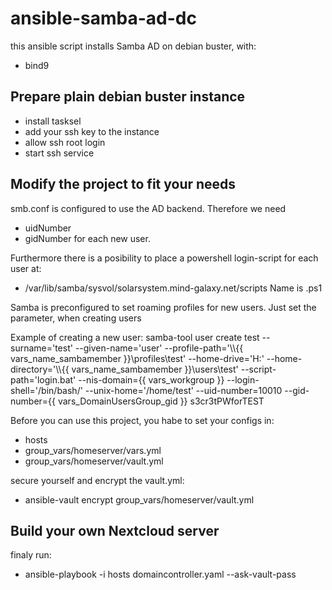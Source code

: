 # ansible-samba-ad-dc


this ansible script installs Samba AD on debian buster, with:
  - bind9

Prepare plain debian buster instance
------------

  - install tasksel
  - add your ssh key to the instance
  - allow ssh root login
  - start ssh service

Modify the project to fit your needs
------------

smb.conf is configured to use the AD backend.
Therefore we need 
  - uidNumber
  - gidNumber
for each new user.

Furthermore there is a posibility to place a powershell login-script for each user at:
  - /var/lib/samba/sysvol/solarsystem.mind-galaxy.net/scripts
Name is <username>.ps1

Samba is preconfigured to set roaming profiles for new users.
Just set the parameter, when creating users

Example of creating a new user:
samba-tool user create test --surname='test' --given-name='user' --profile-path='\\\\{{ vars_name_sambamember }}\\profiles\\test' --home-drive='H:' --home-directory='\\\\{{ vars_name_sambamember }}\\users\\test' --script-path='login.bat' --nis-domain={{ vars_workgroup }} --login-shell='/bin/bash/' --unix-home='/home/test' --uid-number=10010 --gid-number={{ vars_DomainUsersGroup_gid }} s3cr3tPWforTEST


Before you can use this project, you habe to set your configs in:
  - hosts
  - group_vars/homeserver/vars.yml
  - group_vars/homeserver/vault.yml

secure yourself and encrypt the vault.yml:
  - ansible-vault encrypt group_vars/homeserver/vault.yml

Build your own Nextcloud server
------------

finaly run:
  - ansible-playbook -i hosts domaincontroller.yaml --ask-vault-pass

